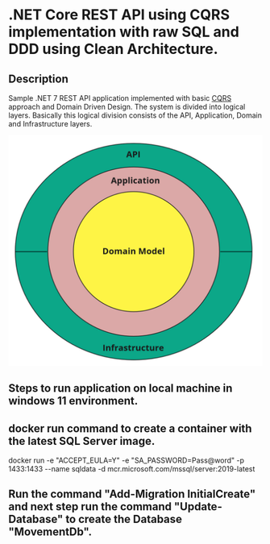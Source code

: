 .NET Core REST API using CQRS implementation with raw SQL and DDD using Clean Architecture.
==============================================================

## Description
Sample .NET 7 REST API application implemented with basic [CQRS](https://docs.microsoft.com/en-us/azure/architecture/guide/architecture-styles/cqrs) approach and Domain Driven Design. The system is divided into logical layers. Basically this logical division consists of the API, Application, Domain and Infrastructure layers.


 ![projects_dependencies](img/clean_architecture.jpg)


## Steps to run application on local machine in windows 11 environment.

## docker run command to create a container with the latest SQL Server image. 
 docker run -e "ACCEPT_EULA=Y" -e "SA_PASSWORD=Pass@word" -p 1433:1433 --name sqldata  -d mcr.microsoft.com/mssql/server:2019-latest
 
## Run the command "Add-Migration InitialCreate" and next step run the command  "Update-Database" to create the Database "MovementDb".